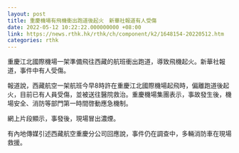 ```yaml
---
layout: post
title: 重慶機場有飛機衝出跑道後起火　新華社報道有人受傷
date: 2022-05-12 10:22:22.000000000 +08:00
link: https://news.rthk.hk/rthk/ch/component/k2/1648154-20220512.htm
categories: rthk
---
```


重慶江北國際機場一架準備飛往西藏的航班衝出跑道，導致飛機起火。新華社報道，事件中有人受傷。

報道說，西藏航空一架航班今早8時許在重慶江北國際機場起飛時，偏離跑道後起火，目前已有人員受傷，並被送往醫院救治。重慶機場集團表示，事故發生後，機場安全、消防等部門第一時間啓動應急機制。

網上片段顯示，事發後，現場冒出濃煙。

有內地傳媒引述西藏航空重慶分公司回應說，事件仍在調查中，多輛消防車在現場救援。
